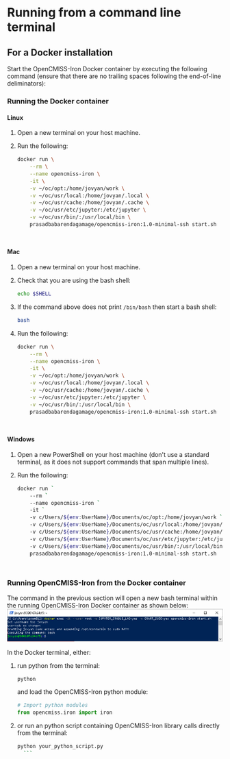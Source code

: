 # Running from a command line terminal

## For a Docker installation
Start the OpenCMISS-Iron Docker container by executing the following command (ensure that there are no trailing spaces following the end-of-line deliminators):

### Running the Docker container

#### Linux
1. Open a new terminal on your host machine.
2. Run the following:
    ```bash
    docker run \
        --rm \
        --name opencmiss-iron \
        -it \
        -v ~/oc/opt:/home/jovyan/work \
        -v ~/oc/usr/local:/home/jovyan/.local \
        -v ~/oc/usr/cache:/home/jovyan/.cache \
        -v ~/oc/usr/etc/jupyter:/etc/jupyter \
        -v ~/oc/usr/bin/:/usr/local/bin \
        prasadbabarendagamage/opencmiss-iron:1.0-minimal-ssh start.sh
    ```
   
    ``` Important:: Ensure that there are no trailing spaces following the end of line backslash deliminators.
    ```
      
    ``` Important:: Repeat the above command if you recieve an error like: 'docker: Error response from daemon'.
    ```

#### Mac
1. Open a new terminal on your host machine.

2. Check that you are using the bash shell:
    ```bash
    echo $SHELL
    ```
3. If the command above does not print `/bin/bash` then start a bash shell:
    ```bash
    bash
    ```
4. Run the following:   
    ```bash
    docker run \
        --rm \
        --name opencmiss-iron \
        -it \
        -v ~/oc/opt:/home/jovyan/work \
        -v ~/oc/usr/local:/home/jovyan/.local \
        -v ~/oc/usr/cache:/home/jovyan/.cache \
        -v ~/oc/usr/etc/jupyter:/etc/jupyter \
        -v ~/oc/usr/bin/:/usr/local/bin \
        prasadbabarendagamage/opencmiss-iron:1.0-minimal-ssh start.sh
    ```
   
    ``` Important:: Ensure that there are no trailing spaces following the end of line backslash deliminators.
    ```
      
    ``` Important:: Repeat the above command if you recieve an error like: 'docker: Error response from daemon'.
    ```      

#### Windows
1. Open a new PowerShell on your host machine (don't use a standard terminal, as it does not support commands that span multiple lines).
2. Run the following:       
    ```bash
    docker run `
        --rm `
        --name opencmiss-iron `
        -it `   
        -v c/Users/${env:UserName}/Documents/oc/opt:/home/jovyan/work `
        -v c/Users/${env:UserName}/Documents/oc/usr/local:/home/jovyan/.local `
        -v c/Users/${env:UserName}/Documents/oc/usr/cache:/home/jovyan/.cache `
        -v c/Users/${env:UserName}/Documents/oc/usr/etc/jupyter:/etc/jupyter `
        -v c/Users/${env:UserName}/Documents/oc/usr/bin/:/usr/local/bin/ `
        prasadbabarendagamage/opencmiss-iron:1.0-minimal-ssh start.sh
    ```
   
    ``` Important:: Ensure that there are no trailing spaces following the end-of-line tilda deliminators.
    ```
   
    ``` Important:: Repeat the above command if you recieve an error like: 'docker: Error response from daemon'.
    ```


### Running OpenCMISS-Iron from the Docker container
The command in the previous section will open a new bash terminal within the running OpenCMISS-Iron Docker container as shown below:
![Start bash terminal in running container](./docker_start_bash_terminal.png)

In the Docker terminal, either: 
1. run python from the terminal: 
    ```bash
    python
    ```
    and load the OpenCMISS-Iron python module:
    ```python
    # Import python modules
    from opencmiss.iron import iron
    ```
2. or run an python script containing OpenCMISS-Iron library calls directly from the terminal:
      ```bash
    python your_python_script.py
        ```   
